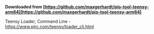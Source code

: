 

#
**Downloaded from [https://github.com/maxgerhardt/pio-tool-teensy-arm64](https://github.com/maxgerhardt/pio-tool-teensy-arm64)**

Teensy Loader, Command Line - https://www.pjrc.com/teensy/loader_cli.html